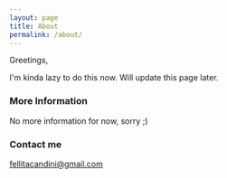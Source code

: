 ```yaml
---
layout: page
title: About
permalink: /about/
---
```


Greetings,

I'm kinda lazy to do this now. Will update this page later.

### More Information

No more information for now, sorry ;)

### Contact me

[fellitacandini@gmail.com](mailto:fellitacandini@gmail.com)